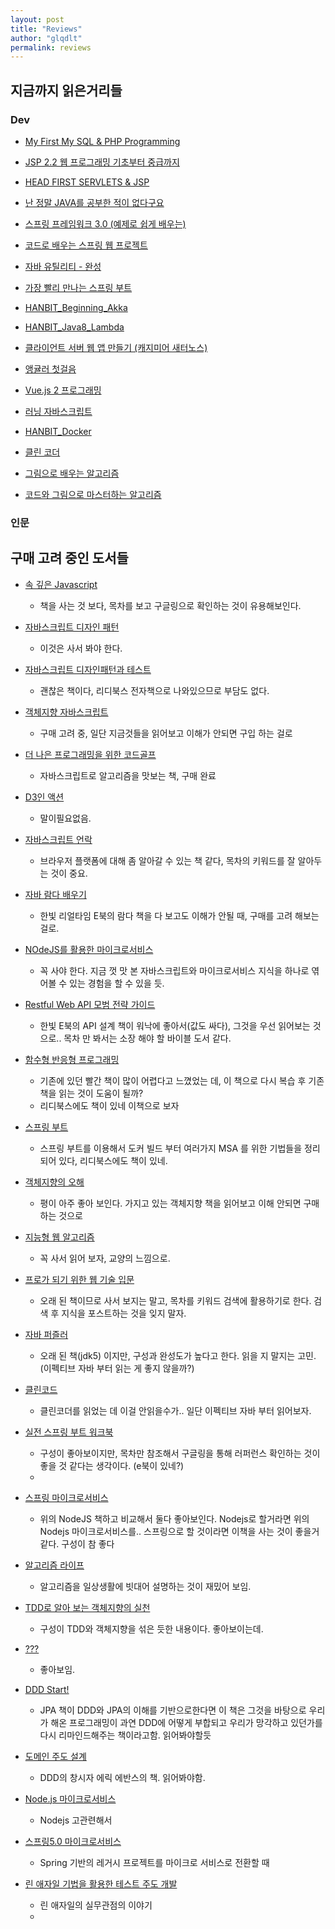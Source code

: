 ```yaml
---
layout: post
title: "Reviews"
author: "glqdlt"
permalink: reviews
---
```


## 지금까지 읽은거리들

### Dev

+ [My First My SQL & PHP Programming](#)
+ [JSP 2.2 웹 프로그래밍 기초부터 중급까지](#)
+ [HEAD FIRST SERVLETS & JSP](#)
+ [난 정말 JAVA를 공부한 적이 없다구요](#)
+ [스프링 프레임워크 3.0 (예제로 쉽게 배우는)](#)
+ [코드로 배우는 스프링 웹 프로젝트](#)
+ [자바 유틸리티 - 완성](#)
+ [가장 빨리 만나는 스프링 부트](#)
+ [HANBIT_Beginning_Akka](#)
+ [HANBIT_Java8_Lambda](#)
+ [클라이언트 서버 웹 앱 만들기 (캐지미어 새터노스)](#)
+ [앵귤러 첫걸음](#)
+ [Vue.js 2 프로그래밍](#)
+ [러닝 자바스크립트](#)
+ [HANBIT_Docker](#)
+ [클린 코더](#)

+ [그림으로 배우는 알고리즘](#)
+ [코드와 그림으로 마스터하는 알고리즘](#)

### 인문




## 구매 고려 중인 도서들

+ [속 깊은 Javascript](http://book.naver.com/bookdb/book_detail.nhn?bid=11282182)
     * 책을 사는 것 보다, 목차를 보고 구글링으로 확인하는 것이 유용해보인다.

+ [자바스크립트 디자인 패턴](http://book.naver.com/bookdb/book_detail.nhn?bid=10824738)
    * 이것은 사서 봐야 한다.

+ [자바스크립트 디자인패턴과 테스트](https://ridibooks.com/v2/Detail?id=754020259)
    * 괜찮은 책이다, 리디북스 전자책으로 나와있으므로 부담도 없다.

+ [객체지향 자바스크립트](http://m.book.naver.com/bookdb/book_detail.nhn?biblio.bid=12595865)
    * 구매 고려 중, 일단 지금것들을 읽어보고 이해가 안되면 구입 하는 걸로

+ [더 나은 프로그래밍을 위한 코드골프](http://m.book.naver.com/bookdb/book_detail.nhn?biblio.bid=8721703)
    * 자바스크립트로 알고리즘을 맛보는 책, 구매 완료

+ [D3인 액션](http://book.naver.com/bookdb/book_detail.nhn?bid=10750077)
    * 말이필요없음.

+ [자바스크립트 언락](http://book.naver.com/bookdb/book_detail.nhn?bid=12327714)
    * 브라우저 플랫폼에 대해 좀 알아갈 수 있는 책 같다, 목차의 키워드를 잘 알아두는 것이 중요.

* [자바 람다 배우기](http://book.naver.com/bookdb/book_detail.nhn?bid=12344257)
    * 한빛 리얼타임 E북의 람다 책을 다 보고도 이해가 안될 때, 구매를 고려 해보는 걸로.

* [NOdeJS를 활용한 마이크로서비스](http://book.naver.com/bookdb/book_detail.nhn?bid=12452996)
    * 꼭 사야 한다. 지금 껏 맛 본 자바스크립트와 마이크로서비스 지식을 하나로 엮어볼 수 있는 경험을 할 수 있을 듯.
    
* [Restful Web API 모범 전략 가이드](http://book.naver.com/bookdb/book_detail.nhn?bid=9520318)
    * 한빛 E북의 API 설계 책이 워낙에 좋아서(값도 싸다), 그것을 우선 읽어보는 것으로.. 목차 만 봐서는 소장 해야 할 바이블 도서 같다.

* [함수형 반응형 프로그래밍](http://book.naver.com/bookdb/book_detail.nhn?bid=12285041)
    * 기존에 있던 빨간 책이 많이 어렵다고 느꼈었는 데, 이 책으로 다시 복습 후 기존 책을 읽는 것이 도움이 될까?
    * 리디북스에도 책이 있네 이책으로 보자
+ [스프링 부트](http://book.naver.com/product/go.nhn?bid=12095873&cpName=ridi&url=https%3A%2F%2Fridibooks.com%2Fbooks%2F443000495%3Freferer%3Dnaver_book%26referer%3Dnaver_book)
    + 스프링 부트를 이용해서 도커 빌드 부터 여러가지 MSA 를 위한 기법들을 정리되어 있다, 리디북스에도 책이 있네.

+ [객체지향의 오해](http://book.naver.com/bookdb/book_detail.nhn?bid=9145968)
    + 평이 아주 좋아 보인다. 가지고 있는 객체지향 책을 읽어보고 이해 안되면 구매하는 것으로

+ [지능형 웹 알고리즘](http://book.naver.com/bookdb/book_detail.nhn?bid=12724573)
    + 꼭 사서 읽어 보자, 교양의 느낌으로.
+ [프로가 되기 위한 웹 기술 입문](http://m.book.naver.com/bookdb/book_detail.nhn?biblio.bid=6876538)
    + 오래 된 책이므로 사서 보지는 말고, 목차를 키워드 검색에 활용하기로 한다. 검색 후 지식을 포스트하는 것을 잊지 말자.
+ [자바 퍼즐러](http://www.hanbit.co.kr/store/books/look.php?p_code=B3886341469)
    + 오래 된 책(jdk5) 이지만, 구성과 완성도가 높다고 한다. 읽을 지 말지는 고민. (이펙티브 자바 부터 읽는 게 좋지 않을까?)

+ [클린코드](http://book.naver.com/bookdb/book_detail.nhn?bid=7390287)
    + 클린코더를 읽었는 데 이걸 안읽을수가.. 일단 이펙티브 자바 부터 읽어보자.

+ [실전 스프링 부트 워크북](http://book.naver.com/bookdb/book_detail.nhn?bid=12095873)
    + 구성이 좋아보이지만, 목차만 참조해서 구글링을 통해 러퍼런스 확인하는 것이 좋을 것 같다는 생각이다. (e북이 있네?)
    + 
+ [스프링 마이크로서비스](http://book.naver.com/bookdb/book_detail.nhn?bid=12270182)
    + 위의 NodeJS 책하고 비교해서 둘다 좋아보인다. Nodejs로 할거라면 위의 Nodejs 마이크로서비스를.. 스프링으로 할 것이라면 이책을 사는 것이 좋을거같다. 구성이 참 좋다
+ [알고리즘 라이프](http://book.naver.com/bookdb/book_detail.nhn?bid=12836325)
    + 알고리즘을 일상생활에 빗대어 설명하는 것이 재밌어 보임.
+ [TDD로 알아 보는 객체지향의 실천](http://book.naver.com/bookdb/book_detail.nhn?bid=7231228)
    + 구성이 TDD와 객체지향을 섞은 듯한 내용이다. 좋아보이는데.

+ [ ???](http://book.naver.com/bookdb/book_detail.nhn?bid=6680572)
    + 좋아보임.

+ [DDD Start!](http://book.naver.com/bookdb/book_detail.nhn?bid=10615650)
    + JPA 책이 DDD와 JPA의 이해를 기반으로한다면 이 책은 그것을 바탕으로 우리가 해온 프로그래밍이 과연 DDD에 어떻게 부합되고 우리가 망각하고 있던가를 다시 리마인드해주는 책이라고함. 읽어봐야할듯

+ [도메인 주도 설계](http://book.naver.com/bookdb/book_detail.nhn?bid=6680572)
    + DDD의 창시자 에릭 에반스의 책. 읽어봐야함.

+ [Node.js 마이크로서비스](http://m.book.naver.com/bookdb/book_detail.nhn?biblio.bid=13270981)
    + Nodejs 고관련해서
+ [스프링5.0 마이크로서비스](http://m.book.naver.com/bookdb/book_detail.nhn?biblio.bid=13270981)
    + Spring 기반의 레거시 프로젝트를 마이크로 서비스로 전환할 때
+ [린 애자일 기법을 활용한 테스트 주도 개발](http://book.naver.com/bookdb/book_detail.nhn?bid=7624003)
    + 린 애자일의 실무관점의 이야기
    + 